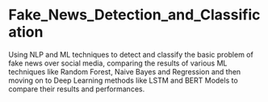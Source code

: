 # Fake_News_Detection_and_Classification
Using NLP and ML techniques to detect and classify the basic problem of fake news over social media, comparing the results of various ML techniques like Random Forest, Naive Bayes and Regression and then moving on to Deep Learning methods like LSTM and BERT Models to compare their results and performances.
